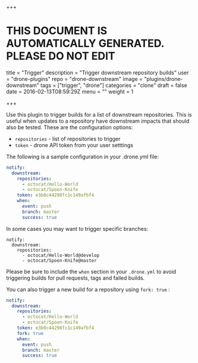 +++

# THIS DOCUMENT IS AUTOMATICALLY GENERATED. PLEASE DO NOT EDIT

title = "Trigger"
description = "Trigger downstream repository builds"
user = "drone-plugins"
repo = "drone-downstream"
image = "plugins/drone-downstream"
tags = ["trigger", "drone"]
categories = "clone"
draft = false
date = 2016-02-13T08:59:29Z
menu = ""
weight = 1

+++

Use this plugin to trigger builds for a list of downstream repositories. This is useful when updates to a repository have downstream impacts that should also be tested. These are the configuration options:

* `repositories` - list of repositories to trigger
* `token` - drone API token from your user setttings

The following is a sample configuration in your .drone.yml file:

```yaml
notify:
  downstream:
    repositories:
      - octocat/Hello-World
      - octocat/Spoon-Knife
    token: e3b0c44298fc1c149afbf4
    when:
      event: push
      branch: master
      success: true
```

In some cases you may want to trigger specific branches:

```
notify:
  downstream:
    repositories:
      - octocat/Hello-World@develop
      - octocat/Spoon-Knife@master
```

Please be sure to include the `when` section in your `.drone.yml` to avoid triggering builds for pull requests, tags and failed builds.

You can also trigger a new build for a repository using `fork: true` :

```yaml
notify:
  downstream:
    repositories:
      - octocat/Hello-World
      - octocat/Spoon-Knife
    token: e3b0c44298fc1c149afbf4
    fork: true
    when:
      event: push
      branch: master
      success: true
```

